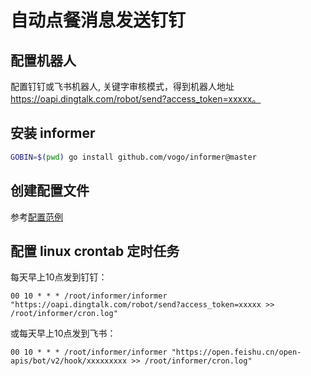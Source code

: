 # 自动点餐消息发送钉钉

## 配置机器人

配置钉钉或飞书机器人, 关键字审核模式，得到机器人地址 https://oapi.dingtalk.com/robot/send?access_token=xxxxx。

## 安装 informer
```bash
GOBIN=$(pwd) go install github.com/vogo/informer@master
```

## 创建配置文件

参考[配置范例](informer.json)

## 配置 linux crontab 定时任务

每天早上10点发到钉钉：
```
00 10 * * * /root/informer/informer "https://oapi.dingtalk.com/robot/send?access_token=xxxxx >> /root/informer/cron.log"
```

或每天早上10点发到飞书：
```
00 10 * * * /root/informer/informer "https://open.feishu.cn/open-apis/bot/v2/hook/xxxxxxxxx >> /root/informer/cron.log"
```